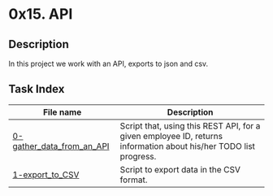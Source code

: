 # 0x15. API

## Description

In this project we work with an API, exports to json and csv.

## Task Index
|File name              |Description                         |
|-----------------------|------------------------------------|
|[0-gather_data_from_an_API](0-gather_data_from_an_API.py)|Script that, using this REST API, for a given employee ID, returns information about his/her TODO list progress.|
|[1-export_to_CSV](1-export_to_CSV.py)|Script to export data in the CSV format.|
